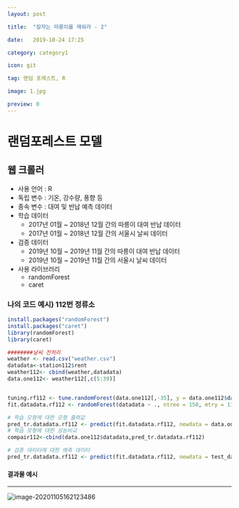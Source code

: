 ```yaml
---
layout: post 

title:  "잠자는 따릉이를 깨워라 - 2"

date:   2019-10-24 17:25

category: category1

icon: git

tag: 랜덤 포레스트, R

image: 1.jpg

preview: 0
---
```






# 랜덤포레스트 모델



## 웹 크롤러

- 사용 언어  :  R
- 독립 변수 :  기온, 강수량, 풍향 등
- 종속 변수 :  대여 및 반납 예측 데이터
- 학습 데이터  
  - 2017년 01월 ~ 2018년 12월 간의 따릉이 대여 반납 데이터
  - 2017년 01월 ~ 2018년 12월 간의 서울시 날씨 데이터
- 검증 데이터
  - 2019년 10월 ~ 2019년 11월 간의 따릉이 대여 반납 데이터
  - 2019년 10월 ~ 2019년 11월 간의 서울시 날씨 데이터
- 사용 라이브러리
  - randomForest
  - caret

### 나의 코드 예시) 112번 정류소

~~~R
install.packages("randomForest")
install.packages("caret")
library(randomForest)
library(caret)

########날씨 전처리
weather <- read.csv("weather.csv")
datadata<-station112$rent
weather112<- cbind(weather,datadata)
data.one112<- weather112[,c(5:39)]


tuning.rf112 <- tune.randomForest(data.one112[,-35], y = data.one112$datadata, data = data.one112, ntree = seq(90, 150, by = 10), mtry = 10:11)
fit.datadata.rf112 <- randomForest(datadata ~ ., ntree = 150, mtry = 11, do.trace = 30, nodesize = 10, importance = T, data = data.one112)

# 학습 모형에 대한 모형 출력값
pred_tr.datadata.rf112 <- predict(fit.datadata.rf112, newdata = data.one112[,-35])
# 학습 모형에 대한 성능비교
compair112<-cbind(data.one112$datadata,pred_tr.datadata.rf112)

# 검증 데이터에 대한 예측 데이터
pred_tr.datadata.rf112 <- predict(fit.datadata.rf112, newdata = test_data)
~~~

#### 결과물 예시

---

![image-20201105162123486](C:\Users\tuuuu\AppData\Roaming\Typora\typora-user-images\image-20201105162123486.png)

